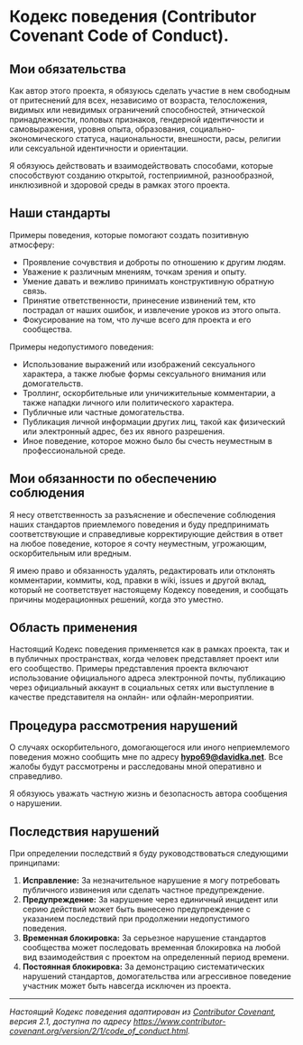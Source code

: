 # Кодекс поведения (Contributor Covenant Code of Conduct).

## Мои обязательства

Как автор этого проекта, я обязуюсь сделать участие в нем свободным от притеснений для всех, независимо от возраста, телосложения, видимых или невидимых ограничений способностей, этнической принадлежности, половых признаков, гендерной идентичности и самовыражения, уровня опыта, образования, социально-экономического статуса, национальности, внешности, расы, религии или сексуальной идентичности и ориентации.

Я обязуюсь действовать и взаимодействовать способами, которые способствуют созданию открытой, гостеприимной, разнообразной, инклюзивной и здоровой среды в рамках этого проекта.

## Наши стандарты

Примеры поведения, которые помогают создать позитивную атмосферу:

*   Проявление сочувствия и доброты по отношению к другим людям.
*   Уважение к различным мнениям, точкам зрения и опыту.
*   Умение давать и вежливо принимать конструктивную обратную связь.
*   Принятие ответственности, принесение извинений тем, кто пострадал от наших ошибок, и извлечение уроков из этого опыта.
*   Фокусирование на том, что лучше всего для проекта и его сообщества.

Примеры недопустимого поведения:

*   Использование выражений или изображений сексуального характера, а также любые формы сексуального внимания или домогательств.
*   Троллинг, оскорбительные или уничижительные комментарии, а также нападки личного или политического характера.
*   Публичные или частные домогательства.
*   Публикация личной информации других лиц, такой как физический или электронный адрес, без их явного разрешения.
*   Иное поведение, которое можно было бы счесть неуместным в профессиональной среде.

## Мои обязанности по обеспечению соблюдения

Я несу ответственность за разъяснение и обеспечение соблюдения наших стандартов приемлемого поведения и буду предпринимать соответствующие и справедливые корректирующие действия в ответ на любое поведение, которое я сочту неуместным, угрожающим, оскорбительным или вредным.

Я имею право и обязанность удалять, редактировать или отклонять комментарии, коммиты, код, правки в wiki, issues и другой вклад, который не соответствует настоящему Кодексу поведения, и сообщать причины модерационных решений, когда это уместно.

## Область применения

Настоящий Кодекс поведения применяется как в рамках проекта, так и в публичных пространствах, когда человек представляет проект или его сообщество. Примеры представления проекта включают использование официального адреса электронной почты, публикацию через официальный аккаунт в социальных сетях или выступление в качестве представителя на онлайн- или офлайн-мероприятии.

## Процедура рассмотрения нарушений

О случаях оскорбительного, домогающегося или иного неприемлемого поведения можно сообщить мне по адресу **hypo69@davidka.net**. Все жалобы будут рассмотрены и расследованы мной оперативно и справедливо.

Я обязуюсь уважать частную жизнь и безопасность автора сообщения о нарушении.

## Последствия нарушений

При определении последствий я буду руководствоваться следующими принципами:

1.  **Исправление:** За незначительное нарушение я могу потребовать публичного извинения или сделать частное предупреждение.
2.  **Предупреждение:** За нарушение через единичный инцидент или серию действий может быть вынесено предупреждение с указанием последствий при продолжении недопустимого поведения.
3.  **Временная блокировка:** За серьезное нарушение стандартов сообщества может последовать временная блокировка на любой вид взаимодействия с проектом на определенный период времени.
4.  **Постоянная блокировка:** За демонстрацию систематических нарушений стандартов, домогательства или агрессивное поведение участник может быть навсегда исключен из проекта.

---
*Настоящий Кодекс поведения адаптирован из [Contributor Covenant](https://www.contributor-covenant.org), версия 2.1, доступна по адресу https://www.contributor-covenant.org/version/2/1/code_of_conduct.html.*